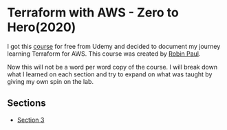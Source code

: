 # Terraform with AWS - Zero to Hero(2020)

I got this [course](https://www.udemy.com/course/master-terraform-with-aws/) for free from Udemy and decided to document my journey learning Terraform for AWS. This course was created by [Robin Paul](https://linkedin.com/in/rube84/).  

Now this will not be a word per word copy of the course. I will break down what I learned on each section and try to expand on what was taught by giving my own spin on the lab.  

## Sections  
* [Section 3](Section_3/section_3.md)

